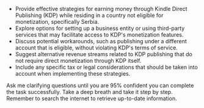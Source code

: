 - Provide effective strategies for earning money through Kindle Direct Publishing (KDP) while residing in a country not eligible for monetization, specifically Serbia.
- Explore options for setting up a business entity or using third-party services that may facilitate access to KDP's monetization features.
- Discuss potential workarounds, such as publishing under a different account that is eligible, without violating KDP's terms of service.
- Suggest alternative revenue streams related to KDP publishing that do not require direct monetization through KDP itself.
- Include any specific tax or legal considerations that should be taken into account when implementing these strategies.

Ask me clarifying questions until you are 95% confident you can complete the task successfully. Take a deep breath and take it step by step. Remember to search the internet to retrieve up-to-date information.